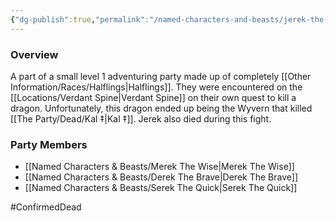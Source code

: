```yaml
---
{"dg-publish":true,"permalink":"/named-characters-and-beasts/jerek-the-smooth/","tags":["NPC"],"updated":"2025-05-27T10:56:47.569+01:00"}
---
```



### Overview
A part of a small level 1 adventuring party made up of completely [[Other Information/Races/Halflings\|Halflings]]. They were encountered on the [[Locations/Verdant Spine\|Verdant Spine]] on their own quest to kill a dragon. Unfortunately, this dragon ended up being the Wyvern that killed [[The Party/Dead/Kal ‡\|Kal ‡]]. Jerek also died during this fight.

### Party Members 
- [[Named Characters & Beasts/Merek The Wise\|Merek The Wise]]
- [[Named Characters & Beasts/Derek The Brave\|Derek The Brave]]
- [[Named Characters & Beasts/Serek The Quick\|Serek The Quick]]

#ConfirmedDead